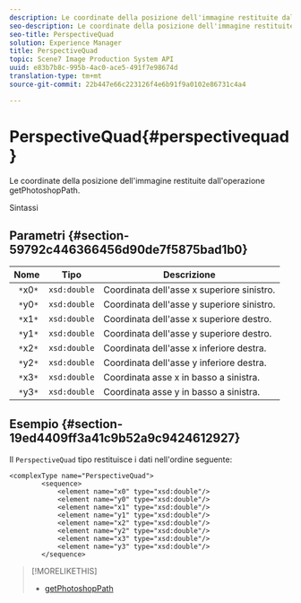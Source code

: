 ```yaml
---
description: Le coordinate della posizione dell'immagine restituite dall'operazione getPhotoshopPath.
seo-description: Le coordinate della posizione dell'immagine restituite dall'operazione getPhotoshopPath.
seo-title: PerspectiveQuad
solution: Experience Manager
title: PerspectiveQuad
topic: Scene7 Image Production System API
uuid: e83b7b8c-995b-4ac0-ace5-491f7e98674d
translation-type: tm+mt
source-git-commit: 22b447e66c223126f4e6b91f9a0102e86731c4a4

---
```



# PerspectiveQuad{#perspectivequad}

Le coordinate della posizione dell&#39;immagine restituite dall&#39;operazione getPhotoshopPath.

Sintassi

## Parametri {#section-59792c446366456d90de7f5875bad1b0}

| Nome | Tipo | Descrizione |
|---|---|---|
| ` *`x0`*` | `xsd:double` | Coordinata dell&#39;asse x superiore sinistro. |
| ` *`y0`*` | `xsd:double` | Coordinata dell&#39;asse y superiore sinistro. |
| ` *`x1`*` | `xsd:double` | Coordinata dell&#39;asse x superiore destro. |
| ` *`y1`*` | `xsd:double` | Coordinata dell&#39;asse y superiore destro. |
| ` *`x2`*` | `xsd:double` | Coordinata dell&#39;asse x inferiore destra. |
| ` *`y2`*` | `xsd:double` | Coordinata dell&#39;asse y inferiore destra. |
| ` *`x3`*` | `xsd:double` | Coordinata asse x in basso a sinistra. |
| ` *`y3`*` | `xsd:double` | Coordinata asse y in basso a sinistra. |

## Esempio {#section-19ed4409ff3a41c9b52a9c9424612927}

Il `PerspectiveQuad` tipo restituisce i dati nell&#39;ordine seguente:

```
<complexType name="PerspectiveQuad">
        <sequence>
            <element name="x0" type="xsd:double"/>
            <element name="y0" type="xsd:double"/>
            <element name="x1" type="xsd:double"/>
            <element name="y1" type="xsd:double"/>
            <element name="x2" type="xsd:double"/>
            <element name="y2" type="xsd:double"/>
            <element name="x3" type="xsd:double"/>
            <element name="y3" type="xsd:double"/>
        </sequence>
```

>[!MORELIKETHIS]
>
>* [getPhotoshopPath](../../operations/c-operations-intro/c-methods/r-get-photoshop-path.md#reference-545f902f84194951ac04e947fdc803b9)

